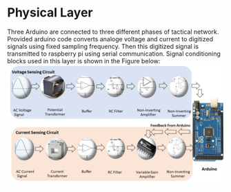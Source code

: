 # Physical Layer 
Three Arduino are connected to three different phases of tactical network. Provided arduino code converts analoge voltage and current to digitized signals 
using fixed sampling frequency. Then this digitized signal is transmitted to raspberry pi using serial communication. Signal conditioning blocks used in this 
layer is shown in the Figure below:
<img src="https://github.com/SyedWaliAbbas/Edge-Energy-Management-System/blob/main/Arduino%20Data%20Acquisition/Physical_layer_Schematics.jpg" valign="middle" alt="Scapy" />
